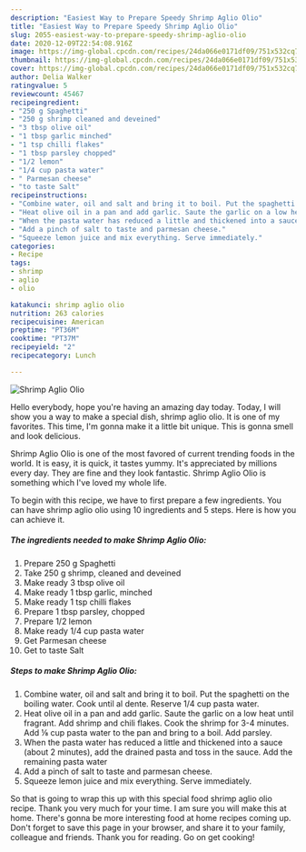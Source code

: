 ```yaml
---
description: "Easiest Way to Prepare Speedy Shrimp Aglio Olio"
title: "Easiest Way to Prepare Speedy Shrimp Aglio Olio"
slug: 2055-easiest-way-to-prepare-speedy-shrimp-aglio-olio
date: 2020-12-09T22:54:08.916Z
image: https://img-global.cpcdn.com/recipes/24da066e0171df09/751x532cq70/shrimp-aglio-olio-recipe-main-photo.jpg
thumbnail: https://img-global.cpcdn.com/recipes/24da066e0171df09/751x532cq70/shrimp-aglio-olio-recipe-main-photo.jpg
cover: https://img-global.cpcdn.com/recipes/24da066e0171df09/751x532cq70/shrimp-aglio-olio-recipe-main-photo.jpg
author: Delia Walker
ratingvalue: 5
reviewcount: 45467
recipeingredient:
- "250 g Spaghetti"
- "250 g shrimp cleaned and deveined"
- "3 tbsp olive oil"
- "1 tbsp garlic minched"
- "1 tsp chilli flakes"
- "1 tbsp parsley chopped"
- "1/2 lemon"
- "1/4 cup pasta water"
- " Parmesan cheese"
- "to taste Salt"
recipeinstructions:
- "Combine water, oil and salt and bring it to boil. Put the spaghetti on the boiling water. Cook until al dente. Reserve 1/4 cup pasta water."
- "Heat olive oil in a pan and add garlic. Saute the garlic on a low heat until fragrant. Add shrimp and chili flakes. Cook the shrimp for 3-4 minutes. Add ⅛ cup pasta water to the pan and bring to a boil. Add parsley."
- "When the pasta water has reduced a little and thickened into a sauce (about 2 minutes), add the drained pasta and toss in the sauce. Add the remaining pasta water"
- "Add a pinch of salt to taste and parmesan cheese."
- "Squeeze lemon juice and mix everything. Serve immediately."
categories:
- Recipe
tags:
- shrimp
- aglio
- olio

katakunci: shrimp aglio olio 
nutrition: 263 calories
recipecuisine: American
preptime: "PT36M"
cooktime: "PT37M"
recipeyield: "2"
recipecategory: Lunch

---
```



![Shrimp Aglio Olio](https://img-global.cpcdn.com/recipes/24da066e0171df09/751x532cq70/shrimp-aglio-olio-recipe-main-photo.jpg)

Hello everybody, hope you're having an amazing day today. Today, I will show you a way to make a special dish, shrimp aglio olio. It is one of my favorites. This time, I'm gonna make it a little bit unique. This is gonna smell and look delicious.

Shrimp Aglio Olio is one of the most favored of current trending foods in the world. It is easy, it is quick, it tastes yummy. It's appreciated by millions every day. They are fine and they look fantastic. Shrimp Aglio Olio is something which I've loved my whole life.




To begin with this recipe, we have to first prepare a few ingredients. You can have shrimp aglio olio using 10 ingredients and 5 steps. Here is how you can achieve it.

<!--inarticleads1-->

##### The ingredients needed to make Shrimp Aglio Olio:

1. Prepare 250 g Spaghetti
1. Take 250 g shrimp, cleaned and deveined
1. Make ready 3 tbsp olive oil
1. Make ready 1 tbsp garlic, minched
1. Make ready 1 tsp chilli flakes
1. Prepare 1 tbsp parsley, chopped
1. Prepare 1/2 lemon
1. Make ready 1/4 cup pasta water
1. Get  Parmesan cheese
1. Get to taste Salt




<!--inarticleads2-->

##### Steps to make Shrimp Aglio Olio:

1. Combine water, oil and salt and bring it to boil. Put the spaghetti on the boiling water. Cook until al dente. Reserve 1/4 cup pasta water.
1. Heat olive oil in a pan and add garlic. Saute the garlic on a low heat until fragrant. Add shrimp and chili flakes. Cook the shrimp for 3-4 minutes. Add ⅛ cup pasta water to the pan and bring to a boil. Add parsley.
1. When the pasta water has reduced a little and thickened into a sauce (about 2 minutes), add the drained pasta and toss in the sauce. Add the remaining pasta water
1. Add a pinch of salt to taste and parmesan cheese.
1. Squeeze lemon juice and mix everything. Serve immediately.




So that is going to wrap this up with this special food shrimp aglio olio recipe. Thank you very much for your time. I am sure you will make this at home. There's gonna be more interesting food at home recipes coming up. Don't forget to save this page in your browser, and share it to your family, colleague and friends. Thank you for reading. Go on get cooking!

